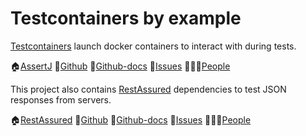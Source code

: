 Testcontainers by example
==============================================================================

[Testcontainers][Home] launch docker containers to interact with during tests.

️🏠[AssertJ][Home] 📓[Github] 📓[Github-docs] 🚩[Issues] 🧑‍🤝‍🧑[People]

This project also contains [RestAssured][RAHome] dependencies to test JSON responses from servers.

️🏠[RestAssured][RAHome] 📓[Github][RAGithub] 📓[Github-docs][RAGithub-docs] 🚩[Issues][RAIssues] 🧑‍🤝‍🧑[People][RAPeople]

[Home]: https://www.testcontainers.org/
[Github]: https://github.com/testcontainers/testcontainers-java
[Github-docs]: https://github.com/testcontainers/testcontainers-java/blob/main/docs/
[Issues]: https://github.com/testcontainers/testcontainers-java/issues
[People]: https://github.com/orgs/testcontainers/people
[RAHome]: https://rest-assured.io/
[RAGithub]: https://github.com/rest-assured/rest-assured/
[RAGithub-docs]: https://github.com/rest-assured/rest-assured/issues
[RAIssues]: https://github.com/rest-assured/rest-assured/issues
[RAPeople]: https://rest-assured.io/#who

